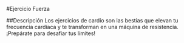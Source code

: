 #Ejercicio Fuerza
 
##Descripción
Los ejercicios de cardio son las bestias que elevan tu frecuencia cardíaca y te transforman en una máquina de resistencia. ¡Prepárate para desafiar tus límites!
 
